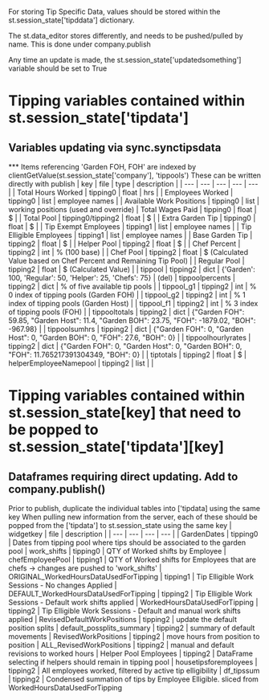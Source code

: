 
For storing Tip Specific Data, values should be stored within the st.session_state['tipddata'] dictionary.

The st.data_editor stores differently, and needs to be pushed/pulled by name. This is done under company.publish

Any time an update is made, the st.session_state['updatedsomething'] variable should be set to True

# Tipping variables contained within st.session_state['tipdata']
## Variables updating via sync.synctipsdata
*** Items referencing 'Garden FOH, FOH' are indexed by clientGetValue(st.session_state['company'], 'tippools')
These can be written directly with publish
| key | file | type | description |
| --- | --- | --- | --- | --- |
| Total Hours Worked | tipping0 | float | hrs |
| Employees Worked | tipping0 | list | employee names |
| Available Work Positions | tipping0 | list | working positions (used and override)
| Total Wages Paid | tipping0 | float | $ |
| Total Pool | tipping0/tipping2 | float | $ |
| Extra Garden Tip | tipping0 | float | $ |
| Tip Exempt Employees | tipping1 | list | employee names |
| Tip Elligible Employees | tipping1 | list | employee names |
| Base Garden Tip | tipping2 | float | $ |
| Helper Pool | tipping2 | float | $ |
| Chef Percent | tipping2 | int | % (100 base) |
| Chef Pool | tipping2 | float | $ (Calculated Value based on Chef Percent and Remaining Tip Pool) |
| Regular Pool | tipping2 | float | $ (Calculated Value) |
| tippool | tipping2 | dict | {'Garden': 100, 'Regular': 50, 'Helper': 25, 'Chefs': 75} |
(del) | tippoolpercents | tipping2 | dict | % of five available tip pools |
| tippool_g1 | tipping2 | int | % 0 index of tipping pools (Garden FOH) |
| tippool_g2 | tipping2 | int | % 1 index of tipping pools (Garden Host) |
| tippool_f1 | tipping2 | int | % 3 index of tipping pools (FOH) |
| tippooltotals | tipping2 | dict | {"Garden FOH": 59.85, "Garden Host": 11.4, "Garden BOH": 23.75, "FOH": -1879.02, "BOH": -967.98} |
| tippoolsumhrs | tipping2 | dict | {"Garden FOH": 0, "Garden Host": 0, "Garden BOH": 0, "FOH": 27.6, "BOH": 0} |
| tippoolhourlyrates | tipping2 | dict | {"Garden FOH": 0, "Garden Host": 0, "Garden BOH": 0, "FOH": 11.765217391304349, "BOH": 0} |
| tiptotals | tipping2 | float | $
| helperEmployeeNamepool | tipping2 | list |  |


# Tipping variables contained within st.session_state[key] that need to be popped to st.session_state['tipdata'][key]
## Dataframes requiring direct updating. Add to company.publish()
Prior to publish, duplicate the individual tables into ['tipdata] using the same key
When pulling new information from the server, each of these should be popped from the ['tipdata'] to st.session_state using the same key
| widgetkey | file | description |
| --- | --- | --- | --- |
| GardenDates | tipping0 | Dates from tipping pool where tips should be associated to the garden pool 
| work_shifts | tipping0 | QTY of Worked shifts by Employee
| chefEmployeePool | tipping1 | QTY of Worked shifts for Employees that are chefs -> changes are pushed to 'work_shifts'
| ORIGINAL_WorkedHoursDataUsedForTipping | tipping1 | Tip Elligible Work Sessions - No changes Applied
| DEFAULT_WorkedHoursDataUsedForTipping | tipping2 | Tip Elligible Work Sessions - Default work shifts applied
| WorkedHoursDataUsedForTipping | tipping2 | Tip Elligible Work Sessions - Default and manual work shifts applied
| RevisedDefaultWorkPositions | tipping2 | update the default position splits
| default_possplits_summary | tipping2 | summary of default movements
| RevisedWorkPositions | tipping2 | move hours from position to position
| ALL_RevisedWorkPositions | tipping2 | manual and default revisions to worked hours
| Helper Pool Employees | tipping2 | DataFrame selecting if helpers should remain in tipping pool
| housetipsforemployees | tipping2 | All employees worked, filtered by active tip elligibility
| df_tipssum | tipping2 | Condensed summation of tips by Employee Elligible. sliced from WorkedHoursDataUsedForTipping
